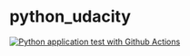 # python_udacity

[![Python application test with Github Actions](https://github.com/chuk001/python_udacity/actions/workflows/pythonapp.yml/badge.svg)](https://github.com/chuk001/python_udacity/actions/workflows/pythonapp.yml)
